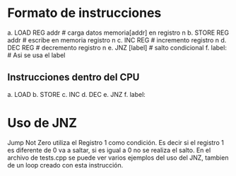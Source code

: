 # Formato de instrucciones

a. LOAD REG<n> addr # carga datos memoria[addr] en registro n
b. STORE REG<n> addr # escribe en memoria registro n
c. INC REG<n> # incremento registro n
d. DEC REG<n> # decremento registro n
e. JNZ [label] # salto condicional
f. label: # Asi se usa el label

## Instrucciones dentro del CPU

a. LOAD <n>
b. STORE <n>
c. INC <n>
d. DEC <n>
e. JNZ <pc donde se ubica el label>
f. label:

# Uso de JNZ

Jump Not Zero utiliza el Registro 1 como condición. Es decir si el registro 1 es diferente de 0 va a saltar, si es igual a 0 no se realiza el salto. En el archivo de tests.cpp se puede ver varios ejemplos del uso del JNZ, tambien de un loop creado con esta instrucción.
